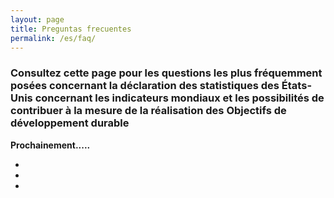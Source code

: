 ```yaml
---
layout: page
title: Preguntas frecuentes
permalink: /es/faq/
---
```


### Consultez cette page pour les questions les plus fréquemment posées concernant la déclaration des statistiques des États-Unis concernant les indicateurs mondiaux et les possibilités de contribuer à la mesure de la réalisation des Objectifs de développement durable

**Prochainement.....**


- 

- 

- 
